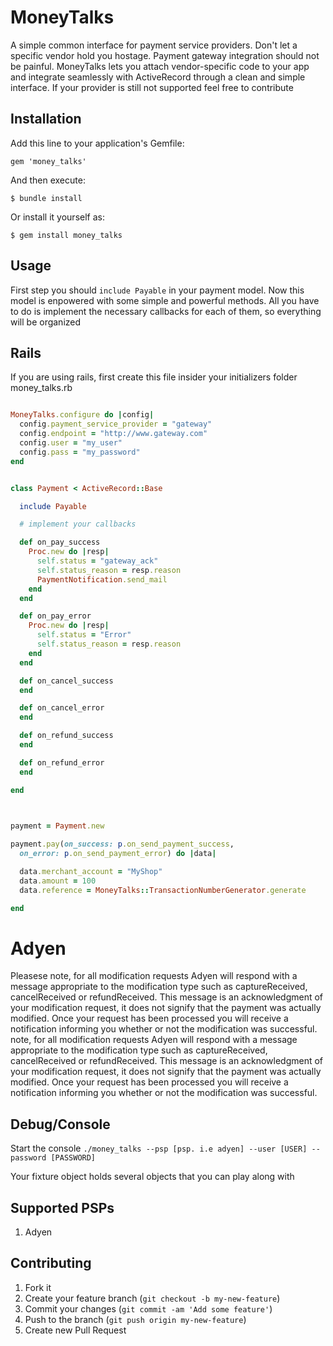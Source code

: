 # MoneyTalks

A simple common interface for payment service providers. Don't let a specific vendor hold
you hostage. Payment gateway integration should not be
painful. MoneyTalks lets you attach vendor-specific code to your app 
and integrate seamlessly with ActiveRecord through a clean and simple interface.
If your provider is still not supported feel free to contribute

## Installation

Add this line to your application's Gemfile:

    gem 'money_talks'

And then execute:

    $ bundle install

Or install it yourself as:

    $ gem install money_talks

## Usage

First step you should ``include
Payable`` in your payment model. Now this model is enpowered with some simple and powerful methods. All you have to do is implement the necessary callbacks for each of them, so everything will be organized

## Rails

If you are using rails, first create this file insider your initializers folder money_talks.rb

```ruby

MoneyTalks.configure do |config|
  config.payment_service_provider = "gateway"
  config.endpoint = "http://www.gateway.com"
  config.user = "my_user"
  config.pass = "my_password"
end

```


``` ruby

class Payment < ActiveRecord::Base

  include Payable

  # implement your callbacks

  def on_pay_success
    Proc.new do |resp|
      self.status = "gateway_ack"
      self.status_reason = resp.reason
      PaymentNotification.send_mail
    end
  end

  def on_pay_error
    Proc.new do |resp|
      self.status = "Error"
      self.status_reason = resp.reason
    end
  end

  def on_cancel_success
  end

  def on_cancel_error
  end

  def on_refund_success
  end

  def on_refund_error
  end

end
```

```ruby


payment = Payment.new
 
payment.pay(on_success: p.on_send_payment_success, 
  on_error: p.on_send_payment_error) do |data|

  data.merchant_account = "MyShop"
  data.amount = 100
  data.reference = MoneyTalks::TransactionNumberGenerator.generate

end

```
# Adyen

Pleasese note, for all modification requests Adyen will respond with a message appropriate to the modification type such
as captureReceived, cancelReceived or refundReceived. This message is an acknowledgment of your modification
request, it does not signify that the payment was actually modified. Once your request has been processed you will
receive a notification informing you whether or not the modification was
successful. note, for all modification requests Adyen will respond with a
message appropriate to the modification type such
as captureReceived, cancelReceived or refundReceived. This message is an acknowledgment of your modification
request, it does not signify that the payment was actually modified. Once your request has been processed you will
receive a notification informing you whether or not the modification was successful.


## Debug/Console

Start the console `` ./money_talks --psp [psp. i.e adyen] --user [USER] --password [PASSWORD] ``

Your fixture object holds several objects that you can play along with

## Supported PSPs
1. Adyen

## Contributing

1. Fork it
2. Create your feature branch (`git checkout -b my-new-feature`)
3. Commit your changes (`git commit -am 'Add some feature'`)
4. Push to the branch (`git push origin my-new-feature`)
5. Create new Pull Request
